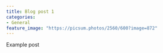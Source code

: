 ```yaml
---
title: Blog post 1
categories:
- General
feature_image: "https://picsum.photos/2560/600?image=872"
---
```


Example post

